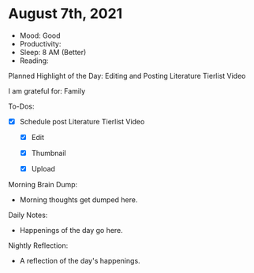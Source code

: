 # August 7th, 2021

- Mood: Good
- Productivity: 
- Sleep: 8 AM (Better)
- Reading: 

Planned Highlight of the Day: Editing and Posting Literature Tierlist Video

I am grateful for: Family

To-Dos:
- [x] Schedule post Literature Tierlist Video
	- [x] Edit
	- [x] Thumbnail
	- [x] Upload


Morning Brain Dump:
- Morning thoughts get dumped here.

Daily Notes:
- Happenings of the day go here.


Nightly Reflection: 
- A reflection of the day's happenings.





